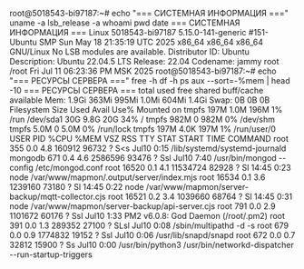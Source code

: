 root@5018543-bi97187:~# echo "=== СИСТЕМНАЯ ИНФОРМАЦИЯ ==="
uname -a
lsb_release -a
whoami
pwd
date
=== СИСТЕМНАЯ ИНФОРМАЦИЯ ===
Linux 5018543-bi97187 5.15.0-141-generic #151-Ubuntu SMP Sun May 18 21:35:19 UTC 2025 x86_64 x86_64 x86_64 GNU/Linux
No LSB modules are available.
Distributor ID: Ubuntu
Description:    Ubuntu 22.04.5 LTS
Release:        22.04
Codename:       jammy
root
/root
Fri Jul 11 06:23:36 PM MSK 2025
root@5018543-bi97187:~# echo "=== РЕСУРСЫ СЕРВЕРА ==="
free -h
df -h
ps aux --sort=-%mem | head -10
=== РЕСУРСЫ СЕРВЕРА ===
               total        used        free      shared  buff/cache   available
Mem:           1.9Gi       363Mi       995Mi       1.0Mi       604Mi       1.4Gi
Swap:             0B          0B          0B
Filesystem      Size  Used Avail Use% Mounted on
tmpfs           197M  1.0M  196M   1% /run
/dev/sda1        30G  9.8G   20G  34% /
tmpfs           982M     0  982M   0% /dev/shm
tmpfs           5.0M     0  5.0M   0% /run/lock
tmpfs           197M  4.0K  197M   1% /run/user/0
USER         PID %CPU %MEM    VSZ   RSS TTY      STAT START   TIME COMMAND
root         355  0.0  4.8 160912 96732 ?        S<s  Jul10   0:15 /lib/systemd/systemd-journald
mongodb      671  0.4  4.6 2586596 93476 ?       Ssl  Jul10   7:40 /usr/bin/mongod --config /etc/mongod.conf
root       16520  0.1  4.1 11534724 82928 ?      Sl   14:45   0:23 node /var/www/mapmon/.output/server/index.mjs
root       16534  0.1  3.6 1239160 73180 ?       Sl   14:45   0:22 node /var/www/mapmon/server-backup/mqtt-collector.cjs
root       16521  0.2  3.4 1039660 68764 ?       Sl   14:45   0:31 node /var/www/mapmon/server-backup/api-server.cjs
root         791  0.0  2.9 1101672 60176 ?       Ssl  Jul10   1:33 PM2 v6.0.8: God Daemon (/root/.pm2)
root         391  0.0  1.3 289352 27100 ?        SLsl Jul10   0:08 /sbin/multipathd -d -s
root         679  0.0  0.9 1774832 19152 ?       Ssl  Jul10   0:06 /usr/lib/snapd/snapd
root         672  0.0  0.7  32812 15900 ?        Ss   Jul10   0:00 /usr/bin/python3 /usr/bin/networkd-dispatcher --run-startup-triggers